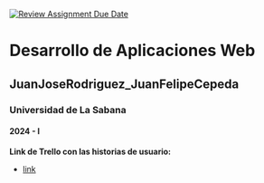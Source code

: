 [![Review Assignment Due Date](https://classroom.github.com/assets/deadline-readme-button-24ddc0f5d75046c5622901739e7c5dd533143b0c8e959d652212380cedb1ea36.svg)](https://classroom.github.com/a/-RuUZzT-)
# Desarrollo de Aplicaciones Web
## JuanJoseRodriguez_JuanFelipeCepeda
### Universidad de La Sabana
#### 2024 - I


**Link de Trello con las historias de usuario:**
- [link](https://trello.com/invite/b/bQ7RvmRb/ATTI61059e52f10ab5946333e6d64554a3ce51768CF9/proyecto-aplicacionesweb)
